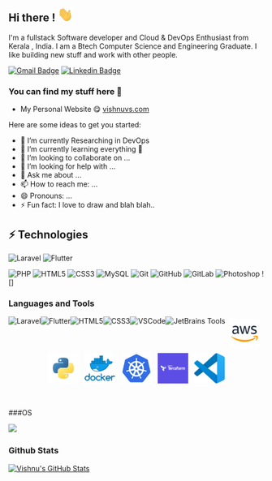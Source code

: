 ## Hi there ! <img src="https://github.com/inspirasiprogrammer/inspirasiprogrammer/blob/main/wave.gif" width="30px">

I'm a fullstack Software developer and Cloud & DevOps Enthusiast from Kerala , India. I am a Btech Computer Science and Engineering Graduate. 
I like building new stuff and work with other people.




[![Gmail Badge](https://img.shields.io/badge/-vishnuvs769@gmail.com-c14438?style=flat-square&logo=Gmail&logoColor=white&link=mailto:vishnuvs769@gmail.com)](mailto:vishnuvs769@gmail.com)
[![Linkedin Badge](https://img.shields.io/badge/-vishnuvs?style=flat-square&logo=Linkedin&logoColor=white&link=https://www.linkedin.com/in/vishnu-vs-a74699163/)](https://www.linkedin.com/in/vishnu-vs-a74699163/)


### You can find my stuff here :leaves:

- My Personal Website :yum: [vishnuvs.com](http://vishnuvs.unaux.com/)

Here are some ideas to get you started:


- 🔭 I’m currently Researching in DevOps
- 🌱 I’m currently learning everything 🤣
- 👯 I’m looking to collaborate on ...
- 🤔 I’m looking for help with ...
- 💬 Ask me about ...
- 📫 How to reach me: ...
- 😄 Pronouns: ...
- ⚡ Fun fact: I love to draw and blah blah..

## ⚡ Technologies

<!--- just --->

![Laravel](https://img.shields.io/badge/-Laravel-00599C?style=flat-square&logo=Laravel)
![Flutter](https://img.shields.io/badge/-Flutter-black?style=flat-square&logo=flutter)

![PHP](https://img.shields.io/badge/-PHP-black?style=flat-square&logo=php)
![HTML5](https://img.shields.io/badge/-HTML5-E34F26?style=flat-square&logo=html5&logoColor=white)
![CSS3](https://img.shields.io/badge/-CSS3-1572B6?style=flat-square&logo=css3)
![MySQL](https://img.shields.io/badge/-MySQL-black?style=flat-square&logo=mysql)
![Git](https://img.shields.io/badge/-Git-black?style=flat-square&logo=git)
![GitHub](https://img.shields.io/badge/-GitHub-181717?style=flat-square&logo=github)
![GitLab](https://img.shields.io/badge/-GitLab-FCA121?style=flat-square&logo=gitlab)
![Photoshop](https://img.shields.io/badge/-Photoshop-black?style=flat-square&logo=photoshop)
![]




### Languages and Tools

<img align="left" src="https://simpleicons.org/icons/laravel.svg" alt="Laravel" height="40px" />
<img align="left" src="https://simpleicons.org/icons/flutter.svg" alt="Flutter" height="40px" />
<img align="left" src="https://simpleicons.org/icons/html5.svg" alt="HTML5" height="40px" />
<img align="left" src="https://simpleicons.org/icons/css3.svg" alt="CSS3" height="40px" />
<img align="left" src="https://simpleicons.org/icons/visualstudiocode.svg" alt="VSCode" height="40px" />
<img align="left" src="https://simpleicons.org/icons/jetbrains.svg" alt="JetBrains Tools" height="40px" />
<p align="center">
<img src="https://raw.githubusercontent.com/github/explore/80688e429a7d4ef2fca1e82350fe8e3517d3494d/topics/aws/aws.png" alt="AWS" height="60" style="vertical-align:top; margin:4px">
<img src="https://raw.githubusercontent.com/github/explore/80688e429a7d4ef2fca1e82350fe8e3517d3494d/topics/python/python.png" alt="Python" height="60" style="vertical-align:top; margin:4px">
<img src="https://raw.githubusercontent.com/github/explore/80688e429a7d4ef2fca1e82350fe8e3517d3494d/topics/docker/docker.png" alt="Docker" height="60" style="vertical-align:top; margin:4px">
<img src="https://raw.githubusercontent.com/github/explore/80688e429a7d4ef2fca1e82350fe8e3517d3494d/topics/kubernetes/kubernetes.png" alt="Kubernetes" height="60" style="vertical-align:top; margin:4px">
 <img src="https://raw.githubusercontent.com/github/explore/80688e429a7d4ef2fca1e82350fe8e3517d3494d/topics/terraform/terraform.png" alt="Terraform" height="60" style="vertical-align:top; margin:4px">
<img src="https://raw.githubusercontent.com/github/explore/80688e429a7d4ef2fca1e82350fe8e3517d3494d/topics/visual-studio-code/visual-studio-code.png" alt="VS Code" height="60" style="vertical-align:top; margin:4px">
</p>
<br />

###OS

<img src="https://img.shields.io/badge/Windows-0078D6?style=for-the-badge&logo=windows&logoColor=white" />

### Github Stats

[![Vishnu's GitHub Stats](https://github-readme-stats.vercel.app/api?username=vishnuvs369&show_icons=true&count_private=true)](https://github.com/vishnuvs369)
